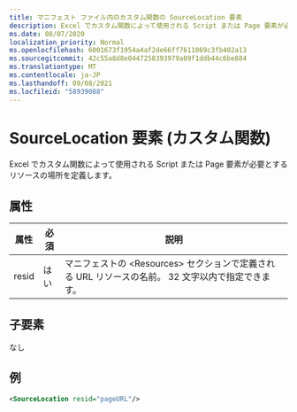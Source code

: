```yaml
---
title: マニフェスト ファイル内のカスタム関数の SourceLocation 要素
description: Excel でカスタム関数によって使用される Script または Page 要素が必要とするリソースの場所を定義します。
ms.date: 08/07/2020
localization_priority: Normal
ms.openlocfilehash: 6001673f1954a4af2de66ff7611069c3fb402a13
ms.sourcegitcommit: 42c55a8d8e0447258393979a09f1ddb44c6be884
ms.translationtype: MT
ms.contentlocale: ja-JP
ms.lasthandoff: 09/08/2021
ms.locfileid: "58939088"
---
```

# <a name="sourcelocation-element-custom-functions"></a>SourceLocation 要素 (カスタム関数)

Excel でカスタム関数によって使用される Script または Page 要素が必要とするリソースの場所を定義します。

## <a name="attributes"></a>属性

| 属性 | 必須 | 説明                                                                          |
|-----------|----------|--------------------------------------------------------------------------------------|
| resid     | はい      | マニフェストの &lt;Resources&gt; セクションで定義される URL リソースの名前。 32 文字以内で指定できます。 |

## <a name="child-elements"></a>子要素

なし

## <a name="example"></a>例

```xml
<SourceLocation resid="pageURL"/>
```
